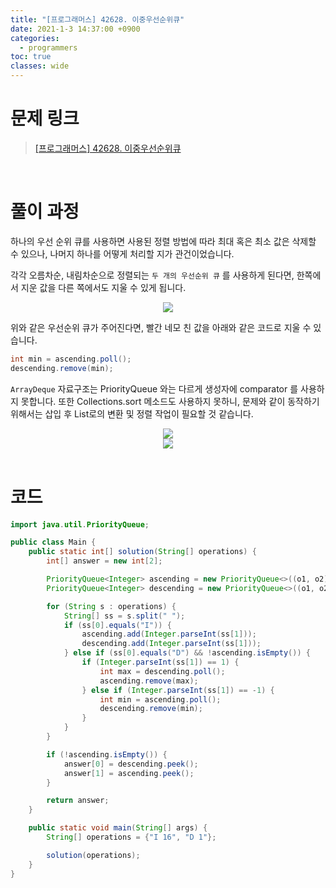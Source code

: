 ```yaml
---
title: "[프로그래머스] 42628. 이중우선순위큐"
date: 2021-1-3 14:37:00 +0900
categories:
  - programmers
toc: true
classes: wide
---
```


# 문제 링크

> [[프로그래머스] 42628. 이중우선순위큐](https://programmers.co.kr/learn/courses/30/lessons/42628)

<br>

# 풀이 과정

하나의 우선 순위 큐를 사용하면 사용된 정렬 방법에 따라 최대 혹은 최소 값은 삭제할 수 있으나, 나머지 하나를 어떻게 처리할 지가 관건이었습니다.

각각 오름차순, 내림차순으로 정렬되는 `두 개의 우선순위 큐` 를 사용하게 된다면, 한쪽에서 지운 값을 다른 쪽에서도 지울 수 있게 됩니다.

<center><img src="http://dl.dropbox.com/s/1wawxycrjei4oml/%ED%94%84%EB%A1%9C%EA%B7%B8%EB%9E%98%EB%A8%B8%EC%8A%A4-42628_%EC%9D%B4%EC%A4%91%EC%9A%B0%EC%84%A0%EC%88%9C%EC%9C%84%ED%81%90-1.png"></center>

위와 같은 우선순위 큐가 주어진다면, 빨간 네모 친 값을 아래와 같은 코드로 지울 수 있습니다.

```java
int min = ascending.poll();
descending.remove(min);
```

`ArrayDeque` 자료구조는 PriorityQueue 와는 다르게 생성자에 comparator 를 사용하지 못합니다. 또한 Collections.sort 메소드도 사용하지 못하니, 문제와 같이 동작하기 위해서는 삽입 후 List로의 변환 및 정렬 작업이 필요할 것 같습니다.

<center><img src="http://dl.dropbox.com/s/negwquc6v3wstgj/%ED%94%84%EB%A1%9C%EA%B7%B8%EB%9E%98%EB%A8%B8%EC%8A%A4-42628_%EC%9D%B4%EC%A4%91%EC%9A%B0%EC%84%A0%EC%88%9C%EC%9C%84%ED%81%90-2.png"></center>

<center><img src="http://dl.dropbox.com/s/6o4t6sba3am1a84/%ED%94%84%EB%A1%9C%EA%B7%B8%EB%9E%98%EB%A8%B8%EC%8A%A4-42628_%EC%9D%B4%EC%A4%91%EC%9A%B0%EC%84%A0%EC%88%9C%EC%9C%84%ED%81%90-3.png"></center>

<br>

# 코드

```java
import java.util.PriorityQueue;

public class Main {
    public static int[] solution(String[] operations) {
        int[] answer = new int[2];

        PriorityQueue<Integer> ascending = new PriorityQueue<>((o1, o2) -> o1 - o2);
        PriorityQueue<Integer> descending = new PriorityQueue<>((o1, o2) -> o2 - o1);

        for (String s : operations) {
            String[] ss = s.split(" ");
            if (ss[0].equals("I")) {
                ascending.add(Integer.parseInt(ss[1]));
                descending.add(Integer.parseInt(ss[1]));
            } else if (ss[0].equals("D") && !ascending.isEmpty()) {
                if (Integer.parseInt(ss[1]) == 1) {
                    int max = descending.poll();
                    ascending.remove(max);
                } else if (Integer.parseInt(ss[1]) == -1) {
                    int min = ascending.poll();
                    descending.remove(min);
                }
            }
        }

        if (!ascending.isEmpty()) {
            answer[0] = descending.peek();
            answer[1] = ascending.peek();
        }

        return answer;
    }

    public static void main(String[] args) {
        String[] operations = {"I 16", "D 1"};

        solution(operations);
    }
}
```